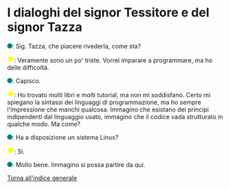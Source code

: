 # I dialoghi del signor Tessitore e del signor Tazza

![](images/people/tess.png): Sig. Tazza, che piacere rivederla, come sta?

![](images/people/tazza.png): Veramente sono un po' triste. Vorrei imparare a programmare, ma ho delle difficoltà.

![](images/people/tess.png): Capisco.

![](images/people/tazza.png): Ho trovato molti libri e molti tutorial, ma non mi soddisfano. Certo mi spiegano la sintassi dei linguaggi di programmazione, ma ho sempre l'impressione che manchi qualcosa. Immagino che esistano dei principi indipendenti dal linguaggio usato, immagino che il codice vada strutturato in qualche modo. Ma come?

![](images/people/tess.png): Ha a disposizione un sistema Linux?

![](images/people/tazza.png): Si.

![](images/people/tess.png): Molto bene. Immagino si possa partire da qui.

[Torna all'indice generale](README.md)

